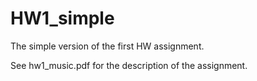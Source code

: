# HW1_simple
The simple version of the first HW assignment.   

See hw1_music.pdf for the description of the assignment.
